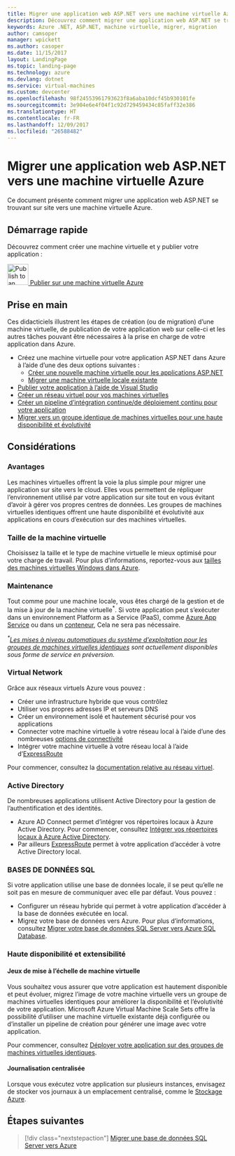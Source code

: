```yaml
---
title: Migrer une application web ASP.NET vers une machine virtuelle Azure
description: Découvrez comment migrer une application web ASP.NET se trouvant sur site vers une machine virtuelle Azure.
keywords: Azure .NET, ASP.NET, machine virtuelle, migrer, migration
author: camsoper
manager: wpickett
ms.author: casoper
ms.date: 11/15/2017
layout: LandingPage
ms.topic: landing-page
ms.technology: azure
ms.devlang: dotnet
ms.service: virtual-machines
ms.custom: devcenter
ms.openlocfilehash: 98f24553961793623f8a6aba10dcf45b930101fe
ms.sourcegitcommit: 3e904e6e4f04f1c92d729459434c85faff32e386
ms.translationtype: HT
ms.contentlocale: fr-FR
ms.lasthandoff: 12/09/2017
ms.locfileid: "26588482"
---
```

# <a name="migrate-an-aspnet-web-application-to-an-azure-virtual-machine"></a>Migrer une application web ASP.NET vers une machine virtuelle Azure

Ce document présente comment migrer une application web ASP.NET se trouvant sur site vers une machine virtuelle Azure.

## <a name="quickstart"></a>Démarrage rapide

Découvrez comment créer une machine virtuelle et y publier votre application :

<div class="ico48Case">
    <div class="ico48Link">
        <a href="https://tutorials.visualstudio.com/aspnet-vm/intro">
            <img width="48" height="48" alt="Publish to an Azure VM" src="https://docs.microsoft.com/azure/media/index/virtualmachine.svg">
            <span>Publier sur une machine virtuelle Azure</span>
        </a>
    </div>
</div>

## <a name="get-started"></a>Prise en main

Ces didacticiels illustrent les étapes de création (ou de migration) d’une machine virtuelle, de publication de votre application web sur celle-ci et les autres tâches pouvant être nécessaires à la prise en charge de votre application dans Azure.

- Créez une machine virtuelle pour votre application ASP.NET dans Azure à l’aide d’une des deux options suivantes :
    - [Créer une nouvelle machine virtuelle pour les applications ASP.NET](https://go.microsoft.com/fwlink/?linkid=863237)
    - [Migrer une machine virtuelle locale existante](https://docs.microsoft.com/azure/site-recovery/tutorial-migrate-on-premises-to-azure)
- [Publier votre application à l’aide de Visual Studio](https://go.microsoft.com/fwlink/?linkid=863240)
- [Créer un réseau virtuel pour vos machines virtuelles](https://docs.microsoft.com/azure/virtual-network/virtual-network-get-started-vnet-subnet)
- [Créer un pipeline d’intégration continue/de déploiement continu pour votre application](https://docs.microsoft.com/vsts/build-release/apps/cd/deploy-webdeploy-iis-deploygroups)
- [Migrer vers un groupe identique de machines virtuelles pour une haute disponibilité et évolutivité](https://docs.microsoft.com/azure/virtual-machine-scale-sets/virtual-machine-scale-sets-deploy-app)

## <a name="considerations"></a>Considérations

### <a name="benefits"></a>Avantages

Les machines virtuelles offrent la voie la plus simple pour migrer une application sur site vers le cloud.  Elles vous permettent de répliquer l’environnement utilisé par votre application sur site tout en vous évitant d’avoir à gérer vos propres centres de données.  Les groupes de machines virtuelles identiques offrent une haute disponibilité et évolutivité aux applications en cours d’exécution sur des machines virtuelles.

### <a name="virtual-machine-size"></a>Taille de la machine virtuelle

Choisissez la taille et le type de machine virtuelle le mieux optimisé pour votre charge de travail.  Pour plus d’informations, reportez-vous aux [tailles des machines virtuelles Windows dans Azure](https://docs.microsoft.com/azure/virtual-machines/windows/sizes).

### <a name="maintenance"></a>Maintenance 

Tout comme pour une machine locale, vous êtes chargé de la gestion et de la mise à jour de la machine virtuelle<sup>&#42;</sup>.  Si votre application peut s’exécuter dans un environnement Platform as a Service (PaaS), comme [Azure App Service](https://docs.microsoft.com/azure/app-service/) ou dans un [conteneur](https://docs.microsoft.com/azure/app-service/containers/), Cela ne sera pas nécessaire.

*<sup>&#42;</sup>[Les mises à niveau automatiques du système d’exploitation pour les groupes de machines virtuelles identiques](https://docs.microsoft.com/azure/virtual-machine-scale-sets/virtual-machine-scale-sets-automatic-upgrade) sont actuellement disponibles sous forme de service en préversion.*

### <a name="virtual-networks"></a>Virtual Network

Grâce aux réseaux virtuels Azure vous pouvez :
- Créer une infrastructure hybride que vous contrôlez
- Utiliser vos propres adresses IP et serveurs DNS
- Créer un environnement isolé et hautement sécurisé pour vos applications
- Connecter votre machine virtuelle à votre réseau local à l’aide d’une des nombreuses [options de connectivité](https://docs.microsoft.com/azure/vpn-gateway/vpn-gateway-about-vpngateways#s2smulti)
- Intégrer votre machine virtuelle à votre réseau local à l’aide d’[ExpressRoute](https://azure.microsoft.com/services/expressroute/)

Pour commencer, consultez la [documentation relative au réseau virtuel](https://docs.microsoft.com/azure/virtual-network/).

### <a name="active-directory"></a>Active Directory
De nombreuses applications utilisent Active Directory pour la gestion de l’authentification et des identités.  
- Azure AD Connect permet d’intégrer vos répertoires locaux à Azure Active Directory.  Pour commencer, consultez [Intégrer vos répertoires locaux à Azure Active Directory](https://docs.microsoft.com/azure/active-directory/connect/active-directory-aadconnect).  
- Par ailleurs [ExpressRoute](https://azure.microsoft.com/services/expressroute/) permet à votre application d’accéder à votre Active Directory local.

### <a name="sql-databases"></a>BASES DE DONNÉES SQL

Si votre application utilise une base de données locale, il se peut qu’elle ne soit pas en mesure de communiquer avec elle par défaut. Vous pouvez :
- Configurer un réseau hybride qui permet à votre application d’accéder à la base de données exécutée en local.  
- Migrez votre base de données vers Azure.  Pour plus d’informations, consultez [Migrer votre base de données SQL Server vers Azure SQL Database](dotnet-howto-migrate-sql.md).

### <a name="high-availability-and-scalability"></a>Haute disponibilité et extensibilité

#### <a name="virtual-machine-scale-sets"></a>Jeux de mise à l’échelle de machine virtuelle
Vous souhaitez vous assurer que votre application est hautement disponible et peut évoluer, migrez l’image de votre machine virtuelle vers un groupe de machines virtuelles identiques pour améliorer la disponibilité et l’évolutivité de votre application.  Microsoft Azure Virtual Machine Scale Sets offre la possibilité d’utiliser une machine virtuelle existante déjà configurée ou d’installer un pipeline de création pour générer une image avec votre application.  

Pour commencer, consultez [Déployer votre application sur des groupes de machines virtuelles identiques](https://docs.microsoft.com/azure/virtual-machine-scale-sets/virtual-machine-scale-sets-deploy-app).

#### <a name="centralized-logging"></a>Journalisation centralisée
Lorsque vous exécutez votre application sur plusieurs instances, envisagez de stocker vos journaux à un emplacement centralisé, comme le [Stockage Azure](https://docs.microsoft.com/azure/storage/).

## <a name="next-steps"></a>Étapes suivantes

> [!div class="nextstepaction"]
> [Migrer une base de données SQL Server vers Azure](dotnet-howto-migrate-sql.md)